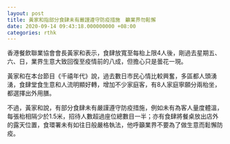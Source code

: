 ```yaml
---
layout: post
title: 黃家和指部分食肆未有嚴謹遵守防疫措施　籲業界勿鬆懈
date: 2020-09-14 09:43:18.000000000 +08:00
categories: rthk
---
```


香港餐飲聯業協會會長黃家和表示，食肆放寬至每枱上限4人後，剛過去星期五、六、日，業界生意大致回復至疫情前的八成，但擔心只是曇花一現。

黃家和在本台節目《千禧年代》說，過去數日市民心情比較興奮，多區都人頭湧湧，食肆堂食生意和人流明顯好轉，增加不少家庭客，有8人家庭寧願分兩枱坐，都選擇出外用膳。

不過，黃家和說，有部分食肆未有嚴謹遵守防疫措施，例如未有為客人量度體溫，每張枱相隔少於1.5米，招待人數超過座位總數目一半；亦有食肆將餐桌放出店外的露天位置，食環署未有如往日般嚴格執法，他呼籲業界不要為了做生意而鬆懈防疫。

